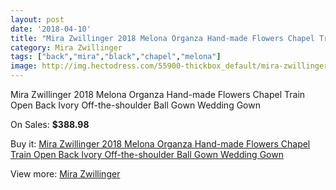 ```yaml
---
layout: post
date: '2018-04-10'
title: "Mira Zwillinger 2018 Melona Organza Hand-made Flowers Chapel Train Open Back Ivory Off-the-shoulder Ball Gown Wedding Gown"
category: Mira Zwillinger
tags: ["back","mira","black","chapel","melona"]
image: http://img.hectodress.com/55900-thickbox_default/mira-zwillinger-2018-melona-organza-hand-made-flowers-chapel-train-open-back-ivory-off-the-shoulder-ball-gown-wedding-gown.jpg
---
```

Mira Zwillinger 2018 Melona Organza Hand-made Flowers Chapel Train Open Back Ivory Off-the-shoulder Ball Gown Wedding Gown

On Sales: **$388.98**
<a href="https://www.hectodress.com/mira-zwillinger/17515-mira-zwillinger-2018-melona-organza-hand-made-flowers-chapel-train-open-back-ivory-off-the-shoulder-ball-gown-wedding-gown.html"><amp-img layout="responsive" width="600" height="600" src="//img.hectodress.com/55900-thickbox_default/mira-zwillinger-2018-melona-organza-hand-made-flowers-chapel-train-open-back-ivory-off-the-shoulder-ball-gown-wedding-gown.jpg" alt="Mira Zwillinger 2018 Melona Organza Hand-made Flowers Chapel Train Open Back Ivory Off-the-shoulder Ball Gown Wedding Gown 0" /></a>
<a href="https://www.hectodress.com/mira-zwillinger/17515-mira-zwillinger-2018-melona-organza-hand-made-flowers-chapel-train-open-back-ivory-off-the-shoulder-ball-gown-wedding-gown.html"><amp-img layout="responsive" width="600" height="600" src="//img.hectodress.com/55905-thickbox_default/mira-zwillinger-2018-melona-organza-hand-made-flowers-chapel-train-open-back-ivory-off-the-shoulder-ball-gown-wedding-gown.jpg" alt="Mira Zwillinger 2018 Melona Organza Hand-made Flowers Chapel Train Open Back Ivory Off-the-shoulder Ball Gown Wedding Gown 1" /></a>
<a href="https://www.hectodress.com/mira-zwillinger/17515-mira-zwillinger-2018-melona-organza-hand-made-flowers-chapel-train-open-back-ivory-off-the-shoulder-ball-gown-wedding-gown.html"><amp-img layout="responsive" width="600" height="600" src="//img.hectodress.com/55904-thickbox_default/mira-zwillinger-2018-melona-organza-hand-made-flowers-chapel-train-open-back-ivory-off-the-shoulder-ball-gown-wedding-gown.jpg" alt="Mira Zwillinger 2018 Melona Organza Hand-made Flowers Chapel Train Open Back Ivory Off-the-shoulder Ball Gown Wedding Gown 2" /></a>
<a href="https://www.hectodress.com/mira-zwillinger/17515-mira-zwillinger-2018-melona-organza-hand-made-flowers-chapel-train-open-back-ivory-off-the-shoulder-ball-gown-wedding-gown.html"><amp-img layout="responsive" width="600" height="600" src="//img.hectodress.com/55903-thickbox_default/mira-zwillinger-2018-melona-organza-hand-made-flowers-chapel-train-open-back-ivory-off-the-shoulder-ball-gown-wedding-gown.jpg" alt="Mira Zwillinger 2018 Melona Organza Hand-made Flowers Chapel Train Open Back Ivory Off-the-shoulder Ball Gown Wedding Gown 3" /></a>
<a href="https://www.hectodress.com/mira-zwillinger/17515-mira-zwillinger-2018-melona-organza-hand-made-flowers-chapel-train-open-back-ivory-off-the-shoulder-ball-gown-wedding-gown.html"><amp-img layout="responsive" width="600" height="600" src="//img.hectodress.com/55902-thickbox_default/mira-zwillinger-2018-melona-organza-hand-made-flowers-chapel-train-open-back-ivory-off-the-shoulder-ball-gown-wedding-gown.jpg" alt="Mira Zwillinger 2018 Melona Organza Hand-made Flowers Chapel Train Open Back Ivory Off-the-shoulder Ball Gown Wedding Gown 4" /></a>
<a href="https://www.hectodress.com/mira-zwillinger/17515-mira-zwillinger-2018-melona-organza-hand-made-flowers-chapel-train-open-back-ivory-off-the-shoulder-ball-gown-wedding-gown.html"><amp-img layout="responsive" width="600" height="600" src="//img.hectodress.com/55901-thickbox_default/mira-zwillinger-2018-melona-organza-hand-made-flowers-chapel-train-open-back-ivory-off-the-shoulder-ball-gown-wedding-gown.jpg" alt="Mira Zwillinger 2018 Melona Organza Hand-made Flowers Chapel Train Open Back Ivory Off-the-shoulder Ball Gown Wedding Gown 5" /></a>

Buy it: [Mira Zwillinger 2018 Melona Organza Hand-made Flowers Chapel Train Open Back Ivory Off-the-shoulder Ball Gown Wedding Gown](https://www.hectodress.com/mira-zwillinger/17515-mira-zwillinger-2018-melona-organza-hand-made-flowers-chapel-train-open-back-ivory-off-the-shoulder-ball-gown-wedding-gown.html "Mira Zwillinger 2018 Melona Organza Hand-made Flowers Chapel Train Open Back Ivory Off-the-shoulder Ball Gown Wedding Gown")

View more: [Mira Zwillinger](https://www.hectodress.com/361-mira-zwillinger "Mira Zwillinger")
